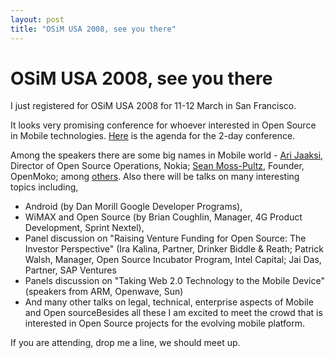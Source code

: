 ```yaml
---
layout: post
title: "OSiM USA 2008, see you there"
---
```

OSiM USA 2008, see you there
===
I just registered for OSiM USA 2008 for 11-12 March in San Francisco.  
  
It looks very promising conference for whoever interested in Open Source in Mobile technologies. [Here][0] is the agenda for the 2-day conference.  
  
Among the speakers there are some big names in Mobile world - [Ari Jaaksi][1], Director of Open Source Operations, Nokia; [Sean Moss-Pultz][2], Founder, OpenMoko; among [others][3]. Also there will be talks on many interesting topics including,  

* Android (by Dan Morill Google Developer Programs),  
* WiMAX and Open Source (by Brian Coughlin, Manager, 4G Product Development, Sprint Nextel),  
* Panel discussion on "Raising Venture Funding for Open Source: The Investor Perspective" (Ira Kalina, Partner, Drinker Biddle & Reath; Patrick Walsh, Manager, Open Source Incubator Program, Intel Capital; Jai Das, Partner, SAP Ventures
* Panels discussion on "Taking Web 2.0 Technology to the Mobile Device" (speakers from ARM, Openwave, Sun)  
* And many other talks on legal, technical, enterprise aspects of Mobile and Open sourceBesides all these I am excited to meet the crowd that is interested in Open Source projects for the evolving mobile platform.  
  
If you are attending, drop me a line, we should meet up.

[0]: http://www.osimconference.com/newt/l/handsetsvision/osimusa/agenda.html
[1]: http://jaaksi.blogspot.com/
[2]: http://www.linuxjournal.com/article/9886
[3]: http://www.osimconference.com/newt/l/handsetsvision/osimusa/who_your_see.html
